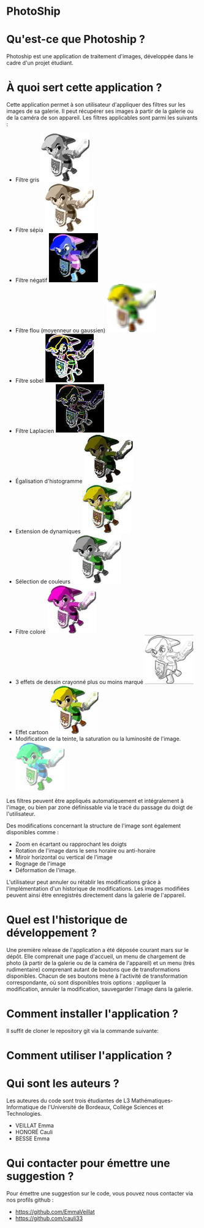 # PhotoShip


# Qu'est-ce que Photoship ?
Photoship est une application de traitement d'images, développée dans le cadre d'un projet étudiant. 


# À quoi sert cette application ?
Cette application permet à son utilisateur d'appliquer des filtres sur les images de sa galerie. Il peut récupérer ses images à partir de la galerie ou de la caméra de son appareil. Les filtres applicables sont parmi les suivants :
- Filtre gris ![Gris](https://github.com/cauli33/PhotoShip/blob/master/app/src/main/res/drawable/gris.jpg)
- Filtre sépia ![Sepia](https://github.com/cauli33/PhotoShip/blob/master/app/src/main/res/drawable/sepia.jpg)
- Filtre négatif ![Negatif](https://github.com/cauli33/PhotoShip/blob/master/app/src/main/res/drawable/negatif.jpg)
- Filtre flou (moyenneur ou gaussien) ![Flou moyenneur](https://github.com/cauli33/PhotoShip/blob/master/app/src/main/res/drawable/filtre_moyenne.jpg)
- Filtre sobel ![Sobel](https://github.com/cauli33/PhotoShip/blob/master/app/src/main/res/drawable/sobel.jpg)
- Filtre Laplacien ![Lapla](https://github.com/cauli33/PhotoShip/blob/master/app/src/main/res/drawable/laplacien.jpg)
- Égalisation d'histogramme ![EH](https://github.com/cauli33/PhotoShip/blob/master/app/src/main/res/drawable/egalisationhistogramme.jpg)
- Extension de dynamiques ![ED](https://github.com/cauli33/PhotoShip/blob/master/app/src/main/res/drawable/extensiondynamique.jpg)
- Sélection de couleurs ![Selec](https://github.com/cauli33/PhotoShip/blob/master/app/src/main/res/drawable/une_couleur.jpg)
- Filtre coloré ![Couleur](https://github.com/cauli33/PhotoShip/blob/master/app/src/main/res/drawable/rose.jpg)
- 3 effets de dessin crayonné plus ou moins marqué ![Crayon](https://github.com/cauli33/PhotoShip/blob/master/app/src/main/res/drawable/dessin3.jpg)
- Effet cartoon ![Cartoon](https://github.com/cauli33/PhotoShip/blob/master/app/src/main/res/drawable/cartoon.jpg)
- Modification de la teinte, la saturation ou la luminosité de l'image. ![HSV](https://github.com/cauli33/PhotoShip/blob/master/app/src/main/res/drawable/hsv.jpg)

Les filtres peuvent être appliqués automatiquement et intégralement à l'image, ou bien par zone définissable via le tracé du passage du doigt de l'utilisateur.

Des modifications concernant la structure de l'image sont également disponibles comme :
- Zoom en écartant ou rapprochant les doigts
- Rotation de l'image dans le sens horaire ou anti-horaire
- Miroir horizontal ou vertical de l'image
- Rognage de l'image
- Déformation de l'image.

L'utilisateur peut annuler ou rétablir les modifications grâce à l'implémentation d'un historique de modifications. Les images modifiées peuvent ainsi être enregistrés directement dans la galerie de l'appareil.


# Quel est l'historique de développement ?
Une première release de l'application a été déposée courant mars sur le dépôt. Elle comprenait une page d'accueil, un menu de chargement de photo (à partir de la galerie ou de la caméra de l'appareil) et un menu (très rudimentaire) comprenant autant de boutons que de transformations disponibles. Chacun de ses boutons mène à l'activité de transformation correspondante, où sont disponibles trois options : appliquer la modification, annuler la modification, sauvegarder l'image dans la galerie.




# Comment installer l'application ?
Il suffit de cloner le repository git via la commande suivante: 

# Comment utiliser l'application ?

# Qui sont les auteurs ?
Les auteures du code sont trois étudiantes de L3 Mathématiques-Informatique de l'Université de Bordeaux, Collège Sciences et Technologies. 
- VEILLAT Emma
- HONORÉ Cauli
- BESSE Emma


# Qui contacter pour émettre une suggestion ?
Pour émettre une suggestion sur le code, vous pouvez nous contacter via nos profils github : 
- https://github.com/EmmaVeillat
- https://github.com/cauli33


